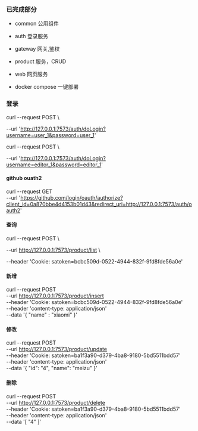 ### 已完成部分
- common 公用组件

- auth 登录服务
- gateway 网关,鉴权
- product 服务，CRUD
- web 网页服务
- docker compose 一键部署 

### 登录
curl --request POST \

--url 'http://127.0.0.1:7573/auth/doLogin?username=user_1&password=user_1'


curl --request POST \

--url 'http://127.0.0.1:7573/auth/doLogin?username=editor_1&password=editor_1'

#### github ouath2

curl --request GET \
--url 'https://github.com/login/oauth/authorize?client_id=0a870bbe4d4153b01d43&redirect_uri=http://127.0.0.1:7573/auth/oauth2'

#### 查询
curl --request POST \

--url http://127.0.0.1:7573/product/list \

--header 'Cookie: satoken=bcbc509d-0522-4944-832f-9fd8fde56a0e'

#### 新增
curl --request POST \
--url http://127.0.0.1:7573/product/insert \
--header 'Cookie: satoken=bcbc509d-0522-4944-832f-9fd8fde56a0e' \
--header 'content-type: application/json' \
--data '{
"name" : "xiaomi"
}'

#### 修改
curl --request POST \
--url http://127.0.0.1:7573/product/update \
--header 'Cookie: satoken=ba1f3a90-d379-4ba8-9180-5bd5511bdd57' \
--header 'content-type: application/json' \
--data '{
"id": "4",
"name": "meizu"
}'

#### 删除

curl --request POST \
--url http://127.0.0.1:7573/product/delete \
--header 'Cookie: satoken=ba1f3a90-d379-4ba8-9180-5bd5511bdd57' \
--header 'content-type: application/json' \
--data '[
"4"
]'

